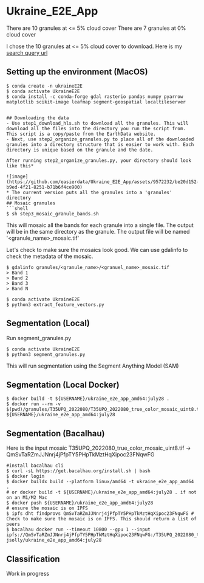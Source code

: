 # Ukraine_E2E_App

There are 10 granules at <= 5% cloud cover
There are 7 granules at 0% cloud cover

I chose the 10 granules at <= 5% cloud cover to download. Here is my [search query url](https://search.earthdata.nasa.gov/search/granules?p=C2021957295-LPCLOUD&pg[0][v]=f&pg[0][cc][max]=5&pg[0][gsk]=start_date&q=hls&sb[0]=27.59326%2C48.93109%2C29.06104%2C49.37046&qt=2022-03-01T00%3A00%3A00.000Z%2C2022-04-15T23%3A59%3A59.999Z&tl=1681489962!3!!&lat=49.02099609375&long=26.26171875&zoom=7)


## Setting up the environment (MacOS)
```shell
$ conda create -n ukraineE2E
$ conda activate UkraineE2E
$ conda install -c conda-forge gdal rasterio pandas numpy pyarrow matplotlib scikit-image leafmap segment-geospatial localtileserver


## Downloading the data
- Use step1_download_hls.sh to download all the granules. This will download all the files into the directory you run the script from. This script is a copy/paste from the EarthData website.
- Next, use step2_organize_granules.py to place all of the downloaded granules into a directory structure that is easier to work with. Each directory is unique based on the granule and the date.

After running step2_organize_granules.py, your directory should look like this*

![image](https://github.com/easierdata/Ukraine_E2E_App/assets/9572232/be20d152-b9ed-4f21-8251-b71b6f4ce900)
* The current version puts all the granules into a 'granules' directory
## Mosaic granules
```shell
$ sh step3_mosaic_granule_bands.sh
```
This will mosaic all the bands for each granule into a single file. The output will be in the same directory as the granule. The output file will be named '<granule_name>_mosaic.tif'

Let's check to make sure the mosaics look good. We can use gdalinfo to check the metadata of the mosaic.
```shell
$ gdalinfo granules/<granule_name>/<granuel_name>_mosaic.tif
> Band 1
> Band 2
> Band 3
> Band N
```


```shell
$ conda activate UkraineE2E
$ python3 extract_feature_vectors.py
```

## Segmentation (Local)
Run segment_granules.py
```shell
$ conda activate UkraineE2E
$ python3 segment_granules.py
```
This will run segmentation using the Segment Anything Model (SAM)

## Segmentation (Local Docker)
```shell
$ docker build -t ${USERNAME}/ukraine_e2e_app_amd64:july28 .
$ docker run --rm -v $(pwd)/granules/T35UPQ_2022080/T35UPQ_2022080_true_color_mosaic_uint8.tif:/project/inputs/T35UPQ_2022080_true_color_mosaic_uint8.tif ${USERNAME}/ukraine_e2e_app_amd64:july28 
```

## Segmentation (Bacalhau)
Here is the input mosaic
T35UPQ_2022080_true_color_mosaic_uint8.tif -> QmSvTaRZmJJNnrj4jPfpTY5PHpTkMztHqXipoc23FNqwFG

```shell
#install bacalhau cli
$ curl -sL https://get.bacalhau.org/install.sh | bash
$ docker login
$ docker buildx build --platform linux/amd64 -t ukraine_e2e_app_amd64 . 
# or docker build -t ${USERNAME}/ukraine_e2e_app_amd64:july28 . if not on an M1/M2 Mac
$ docker push ${USERNAME}/ukraine_e2e_app_amd64:july28 
# ensure the mosaic is on IPFS
$ ipfs dht findprovs QmSvTaRZmJJNnrj4jPfpTY5PHpTkMztHqXipoc23FNqwFG # Check to make sure the mosaic is on IPFS. This should return a list of peers
$ bacalhau docker run --timeout 10800 --gpu 1 --input ipfs://QmSvTaRZmJJNnrj4jPfpTY5PHpTkMztHqXipoc23FNqwFG:/T35UPQ_2022080_true_color_mosaic_uint8.tif jsolly/ukraine_e2e_app_amd64:july28
```

## Classification
Work in progress
